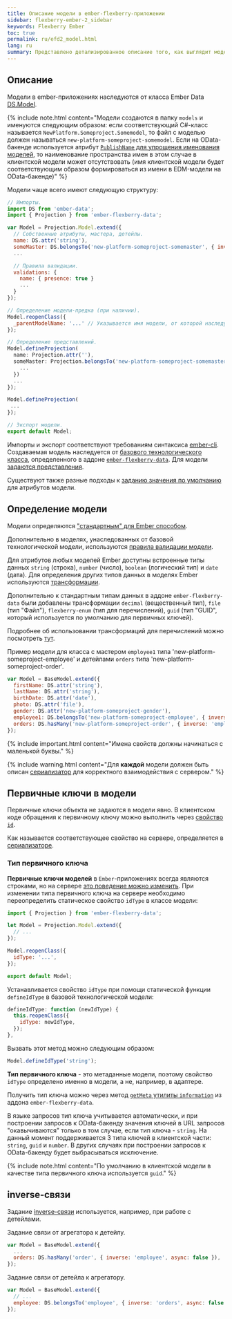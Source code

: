 ```yaml
---
title: Описание модели в ember-flexberry-приложении
sidebar: flexberry-ember-2_sidebar
keywords: Flexberry Ember
toc: true
permalink: ru/efd2_model.html
lang: ru
summary: Представлено детализированное описание того, как выглядит модель в приложении.
---
```


## Описание

Модели в ember-приложениях наследуются от класса Ember Data [DS.Model](http://emberjs.com/api/data/classes/DS.Model.html).

{% include note.html content="Модели создаются в папку `models` и именуются следующим образом: если соответствующий C#-класс называется `NewPlatform.Someproject.Somemodel`, то файл с моделью должен называться `new-platform-someproject-somemodel`. Если на OData-бакенде используется атрибут [`PublishName` для упрощения именования моделей](https://flexberry.github.io/ru/fo_metadata-for-client.html), то наименование пространства имен в этом случае в клиентской модели может отсутствовать (имя клиентской модели будет соответствующим образом формироваться из имени в EDM-модели на OData-бакенде)" %}

Модели чаще всего имеют следующую структуру:

```javascript
// Импорты.
import DS from 'ember-data';
import { Projection } from 'ember-flexberry-data';

var Model = Projection.Model.extend({
  // Собственные атрибуты, мастера, детейлы.
  name: DS.attr('string'),
  someMaster: DS.belongsTo('new-platform-someproject-somemaster', { inverse: 'somemodel', async: false, polymorphic: true }),
  ...

  // Правила валидации.
  validations: {
    name: { presence: true }
    ...
  }
});

// Определение модели-предка (при наличии).
Model.reopenClass({
  _parentModelName: '...' // Указывается имя модели, от которой наследуется данная модель, например 'new-platform-someproject-parent'.
});

// Определение представлений.
Model.defineProjection(
  name: Projection.attr(''),
  someMaster: Projection.belongsTo('new-platform-someproject-somemaster', '', {
    ...
  })
  ...
});

Model.defineProjection(
 ...
});

// Экспорт модели.
export default Model;
```

Импорты и экспорт соответствуют требованиям синтаксиса [ember-cli](http://ember-cli.com).
Создаваемая модель наследуется от [базового технологического класса](https://github.com/Flexberry/ember-flexberry-data/blob/develop/addon/models/model.js), определенного в аддоне [`ember-flexberry-data`](https://github.com/Flexberry/ember-flexberry-data).
Для модели [задаются представления](efd2_model-projection.html).

Существуют также разные подходы к [заданию значения по умолчанию](ef2_default-value.html) для атрибутов модели.

## Определение модели

Модели определяются ["стандартным" для Ember способом](https://guides.emberjs.com/v2.4.0/models/defining-models/).

Дополнительно в моделях, унаследованных от базовой технологической модели, используются [правила валидации модели](efd2_model-validation.html).

Для атрибутов любых моделей Ember доступны встроенные типы данных `string` (строка), `number` (число), `boolean` (логический тип) и `date` (дата). Для определения других типов данных в моделях Ember используются [трансформации](https://guides.emberjs.com/v2.4.0/models/defining-models/#toc_transforms).

Дополнительно к стандартным типам данных в аддоне `ember-flexberry-data` были добавлены трансформации `decimal` (вещественный тип), `file` (тип "Файл"), `flexberry-enum` (тип для перечислений), `guid` (тип "GUID", который используется по умолчанию для первичных ключей).

Подробнее об использовании трансформаций для перечислений можно посмотреть [тут](efd2_enum.html).

Пример модели для класса с мастером `employee1` типа 'new-platform-someproject-employee' и детейлами `orders` типа 'new-platform-someproject-order'.

```javascript
var Model = BaseModel.extend({
  firstName: DS.attr('string'),
  lastName: DS.attr('string'),
  birthDate: DS.attr('date'),
  photo: DS.attr('file'),
  gender: DS.attr('new-platform-someproject-gender'),
  employee1: DS.belongsTo('new-platform-someproject-employee', { inverse: null, async: false }),
  orders: DS.hasMany('new-platform-someproject-order', { inverse: 'employee', async: false }),
});
```

{% include important.html content="Имена свойств должны начинаться с маленькой буквы." %}

{% include warning.html content="Для **каждой** модели должен быть описан [сериализатор](efd2_serializer.html) для корректного взаимодействия с сервером." %}

## Первичные ключи в модели

Первичные ключи объекта не задаются в модели явно.
В клиентском коде обращения к первичному ключу можно выполнить через [свойство `id`](http://emberjs.com/api/data/classes/DS.Model.html#property_id).

Как называется соответствующее свойство на сервере, определяется в [сериализаторе](efd2_serializer.html).

### Тип первичного ключа

__Первичные ключи моделей__ в `Ember`-приложениях всегда являются строками, но на сервере [это поведение можно изменить](fo_primary-keys-objects.html).
При изменении типа первичного ключа на сервере необходимо переопределить статическое свойство `idType` в классе модели:

```javascript
import { Projection } from 'ember-flexberry-data';

let Model = Projection.Model.extend({
  // ...
});

Model.reopenClass({
  idType: '...',
});

export default Model;
```

Устанавливается свойство `idType` при помощи статической функции `defineIdType` в базовой технологической модели:

```javascript
defineIdType: function (newIdType) {
  this.reopenClass({
    idType: newIdType,
  });
},
```

Вызвать этот метод можно следующим образом:

```javascript
Model.defineIdType('string');
```

__Тип первичного ключа__ - это метаданные модели, поэтому свойство `idType` определено именно в модели, а не, например, в адаптере.

Получить тип ключа можно через метод [`getMeta` утилиты `information`](https://github.com/Flexberry/ember-flexberry-data/blob/develop/addon/utils/information.js#L137) из аддона `ember-flexberry-data`.

В языке запросов тип ключа учитывается автоматически, и при построении запросов к OData-бакенду значения ключей в URL запросов "окавычиваются" только в том случае, если тип ключа - `string`.
На данный момент поддерживается 3 типа ключей в клиентской части: `string`, `guid` и `number`. В других случаях при построении запросов к OData-бакенду будет выбрасываться исключение.

{% include note.html content="По умолчанию в клиентской модели в качестве типа первичного ключа используется `guid`." %}

## inverse-связи

Задание [inverse-связи](https://guides.emberjs.com/v2.4.0/models/relationships/#toc_reflexive-relations) используется, например, при работе с детейлами.

Задание связи от агрегатора к детейлу.

```javascript
var Model = BaseModel.extend({
  ...
  orders: DS.hasMany('order', { inverse: 'employee', async: false }),
});
```

Задание связи от детейла к агрегатору.

```javascript
var Model = BaseModel.extend({
  // ...
  employee: DS.belongsTo('employee', { inverse: 'orders', async: false })
});
```
